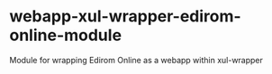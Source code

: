 # webapp-xul-wrapper-edirom-online-module
Module for wrapping Edirom Online as a webapp within xul-wrapper
